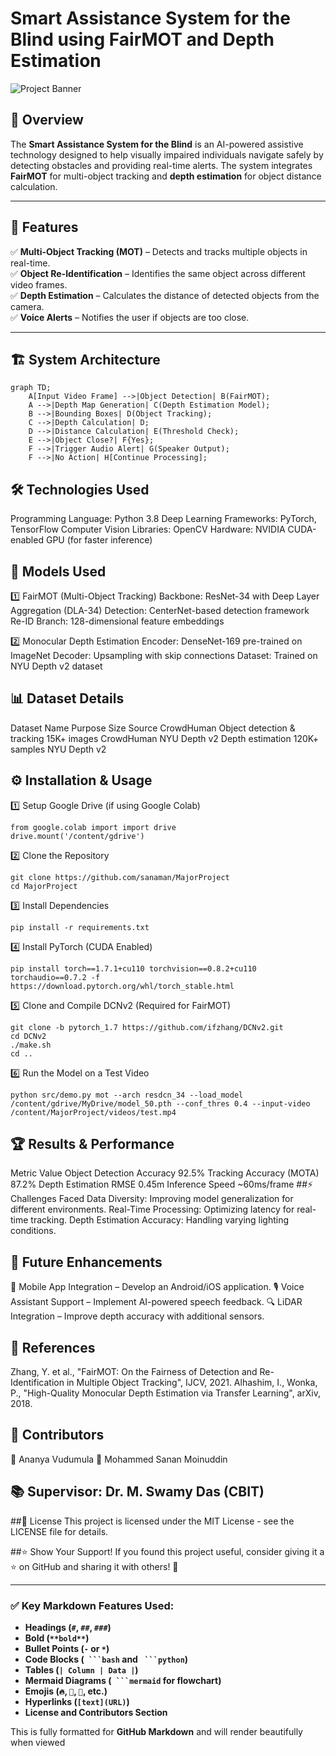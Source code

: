 # Smart Assistance System for the Blind using FairMOT and Depth Estimation

![Project Banner](https://your-image-url.com/banner.png)  <!-- Add a relevant image -->

## 📌 Overview
The **Smart Assistance System for the Blind** is an AI-powered assistive technology designed to help visually impaired individuals navigate safely by detecting obstacles and providing real-time alerts. The system integrates **FairMOT** for multi-object tracking and **depth estimation** for object distance calculation.

---

## 🚀 Features
✅ **Multi-Object Tracking (MOT)** – Detects and tracks multiple objects in real-time.  
✅ **Object Re-Identification** – Identifies the same object across different video frames.  
✅ **Depth Estimation** – Calculates the distance of detected objects from the camera.  
✅ **Voice Alerts** – Notifies the user if objects are too close.  

---



## 🏗 System Architecture

```mermaid
graph TD;
    A[Input Video Frame] -->|Object Detection| B(FairMOT);
    A -->|Depth Map Generation| C(Depth Estimation Model);
    B -->|Bounding Boxes| D(Object Tracking);
    C -->|Depth Calculation| D;
    D -->|Distance Calculation| E(Threshold Check);
    E -->|Object Close?| F{Yes};
    F -->|Trigger Audio Alert| G(Speaker Output);
    F -->|No Action| H[Continue Processing];
```
## 🛠 Technologies Used
Programming Language: Python 3.8
Deep Learning Frameworks: PyTorch, TensorFlow
Computer Vision Libraries: OpenCV
Hardware: NVIDIA CUDA-enabled GPU (for faster inference)

## 🔬 Models Used

1️⃣ FairMOT (Multi-Object Tracking)
Backbone: ResNet-34 with Deep Layer Aggregation (DLA-34)
Detection: CenterNet-based detection framework
Re-ID Branch: 128-dimensional feature embeddings

2️⃣ Monocular Depth Estimation
Encoder: DenseNet-169 pre-trained on ImageNet
Decoder: Upsampling with skip connections
Dataset: Trained on NYU Depth v2 dataset

## 📊 Dataset Details
Dataset Name	Purpose	Size	Source
CrowdHuman	Object detection & tracking	15K+ images	CrowdHuman
NYU Depth v2	Depth estimation	120K+ samples	NYU Depth v2
## ⚙ Installation & Usage
1️⃣ Setup Google Drive (if using Google Colab)
```
from google.colab import import drive
drive.mount('/content/gdrive')
```
2️⃣ Clone the Repository
```
git clone https://github.com/sanaman/MajorProject
cd MajorProject
```
3️⃣ Install Dependencies
```
pip install -r requirements.txt
```
4️⃣ Install PyTorch (CUDA Enabled)
```
pip install torch==1.7.1+cu110 torchvision==0.8.2+cu110 torchaudio==0.7.2 -f https://download.pytorch.org/whl/torch_stable.html
```
5️⃣ Clone and Compile DCNv2 (Required for FairMOT)
```
git clone -b pytorch_1.7 https://github.com/ifzhang/DCNv2.git
cd DCNv2
./make.sh
cd ..
```
6️⃣ Run the Model on a Test Video
```
python src/demo.py mot --arch resdcn_34 --load_model /content/gdrive/MyDrive/model_50.pth --conf_thres 0.4 --input-video /content/MajorProject/videos/test.mp4
```
## 🏆 Results & Performance
Metric	Value
Object Detection Accuracy	92.5%
Tracking Accuracy (MOTA)	87.2%
Depth Estimation RMSE	0.45m
Inference Speed	~60ms/frame
##⚡ Challenges Faced
Data Diversity: Improving model generalization for different environments.
Real-Time Processing: Optimizing latency for real-time tracking.
Depth Estimation Accuracy: Handling varying lighting conditions.
## 🔮 Future Enhancements
📱 Mobile App Integration – Develop an Android/iOS application.
🎙 Voice Assistant Support – Implement AI-powered speech feedback.
🔍 LiDAR Integration – Improve depth accuracy with additional sensors.
## 📜 References
Zhang, Y. et al., "FairMOT: On the Fairness of Detection and Re-Identification in Multiple Object Tracking", IJCV, 2021.
Alhashim, I., Wonka, P., "High-Quality Monocular Depth Estimation via Transfer Learning", arXiv, 2018.
## 🤝 Contributors
👤 Ananya Vudumula
👤 Mohammed Sanan Moinuddin
## 📚 Supervisor: Dr. M. Swamy Das (CBIT)

##📝 License
This project is licensed under the MIT License - see the LICENSE file for details.

##⭐ Show Your Support!
If you found this project useful, consider giving it a ⭐ on GitHub and sharing it with others! 🚀



---

### ✅ Key Markdown Features Used:
- **Headings (`#`, `##`, `###`)**
- **Bold (`**bold**`)**
- **Bullet Points (`-` or `*`)**
- **Code Blocks (` ```bash` and ` ```python`)**
- **Tables (`| Column | Data |`)**
- **Mermaid Diagrams (` ```mermaid` for flowchart)**
- **Emojis (`🔥`, `📌`, `🚀`, etc.)**
- **Hyperlinks (`[text](URL)`)**
- **License and Contributors Section**

This is fully formatted for **GitHub Markdown** and will render beautifully when viewed
